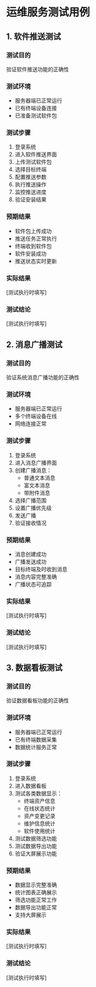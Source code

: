 # 运维服务测试用例

## 1. 软件推送测试

### 测试目的
验证软件推送功能的正确性

### 测试环境
- 服务器端已正常运行
- 已有终端设备连接
- 已准备测试软件包

### 测试步骤
1. 登录系统
2. 进入软件推送界面
3. 上传测试软件包
4. 选择目标终端
5. 配置推送参数
6. 执行推送操作
7. 监控推送进度
8. 验证安装结果

### 预期结果
- 软件包上传成功
- 推送任务正常执行
- 终端收到软件包
- 软件安装成功
- 推送状态实时更新

### 实际结果
[测试执行时填写]

### 测试结论
[测试执行时填写]

## 2. 消息广播测试

### 测试目的
验证系统消息广播功能的正确性

### 测试环境
- 服务器端已正常运行
- 多个终端设备在线
- 网络连接正常

### 测试步骤
1. 登录系统
2. 进入消息广播界面
3. 创建广播消息：
   - 普通文本消息
   - 富文本消息
   - 带附件消息
4. 选择广播范围
5. 设置广播优先级
6. 发送广播
7. 验证接收情况

### 预期结果
- 消息创建成功
- 广播发送成功
- 目标终端及时收到消息
- 消息内容完整准确
- 广播状态可追踪

### 实际结果
[测试执行时填写]

### 测试结论
[测试执行时填写]

## 3. 数据看板测试

### 测试目的
验证数据看板功能的正确性

### 测试环境
- 服务器端已正常运行
- 已有终端数据采集
- 数据统计服务正常

### 测试步骤
1. 登录系统
2. 进入数据看板
3. 测试各类数据显示：
   - 终端资产信息
   - 在线状态统计
   - 资产变更记录
   - 维护信息统计
   - 软件使用统计
4. 测试数据筛选功能
5. 测试数据导出功能
6. 验证大屏展示功能

### 预期结果
- 数据显示完整准确
- 统计图表正确展示
- 筛选功能正常工作
- 数据导出功能正常
- 支持大屏展示

### 实际结果
[测试执行时填写]

### 测试结论
[测试执行时填写] 